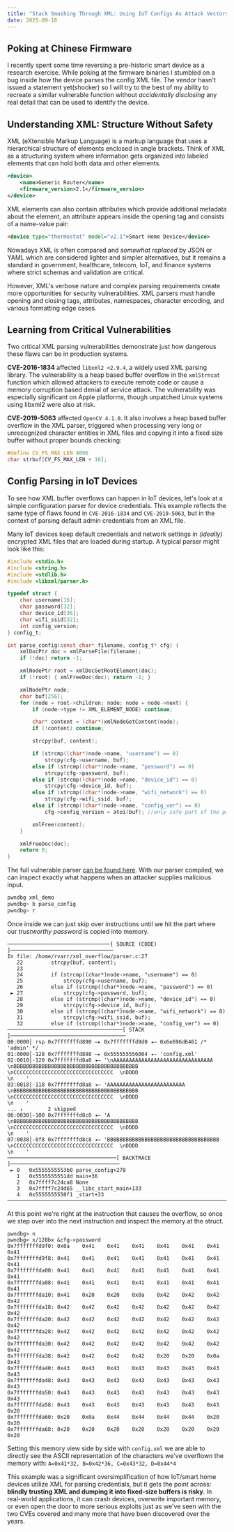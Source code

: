 ```yaml
---
title: "Stack Smashing Through XML: Using IoT Configs As Attack Vectors"
date: 2025-09-16
---
```

## Poking at Chinese Firmware
I recently spent some time reversing a pre-historic smart device as a research exercise. While poking at the firmware binaries I stumbled on a bug inside how the device parses the config XML file.
The vendor hasn't issued a statement yet(shocker) so I will try to the best of my ability to recreate a similar vulnerable function without *accidentally disclosing* any real detail that can be used to identify the device.

## Understanding XML: Structure Without Safety

XML (eXtensible Markup Language) is a markup language that uses a hierarchical structure of elements enclosed in angle brackets.
Think of XML as a structuring system where information gets organized into labeled elements that can hold both data and other elements.

```xml
<device>
	<name>Generic Router</name>
	<firmware_version>2.1</firmware_version>
</device>
```
XML elements can also contain attributes which provide additional metadata about the element, an attribute appears inside the opening tag and consists of a name-value pair:

```xml
<device type="thermostat" model="v2.1">Smart Home Device</device>
```

Nowadays XML is often compared and *somewhat replaced* by JSON or YAML which are considered lighter and simpler alternatives, but it remains a standard in government, healthcare, telecom, IoT, and finance systems where strict schemas and validation are critical.

However, XML's verbose nature and complex parsing requirements create more opportunities for security vulnerabilities. XML parsers must handle opening and closing tags, attributes, namespaces, character encoding, and various formatting edge cases.

## Learning from Critical Vulnerabilities

Two critical XML parsing vulnerabilities demonstrate just how dangerous these flaws can be in production systems.

**CVE-2016-1834** affected `libxml2 <2.9.4`, a widely used XML parsing library. The vulnerability is a heap based buffer overflow in the `xmlStrncat` function which allowed attackers to execute remote code or cause a memory corruption based denial of service attack. The vulnerability was especially significant on Apple platforms, though unpatched Linux systems using libxml2 were also at risk.

**CVE-2019-5063** affected `OpenCV 4.1.0`. It also involves a heap based buffer overflow in the XML parser, triggered when processing very long or unrecognized character entities in XML files and copying it into a fixed size buffer without proper bounds checking:
```c
#define CV_FS_MAX_LEN 4096
char strbuf[CV_FS_MAX_LEN + 16];
```

## Config Parsing in IoT Devices
To see how XML buffer overflows can happen in IoT devices, let's look at a simple configuration parser for device credentials. This example reflects the same type of flaws found in `CVE-2016-1834` and `CVE-2019-5063`, but in the context of parsing default admin credentials from an XML file.

Many IoT devices keep default credentials and network settings in *(ideally)* encrypted XML files that are loaded during startup. A typical parser might look like this:

```c
#include <stdio.h>
#include <string.h>
#include <stdlib.h>
#include <libxml/parser.h>

typedef struct {
    char username[16];
    char password[32];
    char device_id[36];
    char wifi_ssid[32];
    int config_version;
} config_t;

int parse_config(const char* filename, config_t* cfg) {
    xmlDocPtr doc = xmlParseFile(filename);
    if (!doc) return -1;

    xmlNodePtr root = xmlDocGetRootElement(doc);
    if (!root) { xmlFreeDoc(doc); return -1; }

    xmlNodePtr node;
    char buf[256];
    for (node = root->children; node; node = node->next) {
        if (node->type != XML_ELEMENT_NODE) continue;

        char* content = (char*)xmlNodeGetContent(node);
        if (!content) continue;

        strcpy(buf, content);

        if (strcmp((char*)node->name, "username") == 0)
            strcpy(cfg->username, buf);
        else if (strcmp((char*)node->name, "password") == 0)
            strcpy(cfg->password, buf);
        else if (strcmp((char*)node->name, "device_id") == 0)
            strcpy(cfg->device_id, buf);
        else if (strcmp((char*)node->name, "wifi_network") == 0)
            strcpy(cfg->wifi_ssid, buf);
        else if (strcmp((char*)node->name, "config_ver") == 0)
            cfg->config_version = atoi(buf); //only safe part of the parser

        xmlFree(content);
    }

    xmlFreeDoc(doc);
    return 0;
}
```

The full vulnerable parser [can be found here](https://github.com/ran-var/xml_overflow).
With our parser compiled, we can inspect exactly what happens when an attacker supplies malicious input.
```sh
pwndbg xml_demo
pwndbg> b parse_config
pwndbg> r
```

Once inside we can just skip over instructions until we hit the part where our *trustworthy password* is copied into memory.

```
─────────────────────────────────[ SOURCE (CODE) ]─────────────────────────────────
In file: /home/rvarr/xml_overflow/parser.c:27
   22         strcpy(buf, content);
   23 
   24         if (strcmp((char*)node->name, "username") == 0)
   25             strcpy(cfg->username, buf);
   26         else if (strcmp((char*)node->name, "password") == 0)
 ► 27             strcpy(cfg->password, buf);
   28         else if (strcmp((char*)node->name, "device_id") == 0)
   29             strcpy(cfg->device_id, buf);
   30         else if (strcmp((char*)node->name, "wifi_network") == 0)
   31             strcpy(cfg->wifi_ssid, buf);
   32         else if (strcmp((char*)node->name, "config_ver") == 0)
─────────────────────────────────────[ STACK ]─────────────────────────────────────
00:0000│ rsp 0x7fffffffd890 —▸ 0x7fffffffd9d0 ◂— 0x6e696d6461 /* 'admin' */
01:0008│-128 0x7fffffffd898 —▸ 0x555555556004 ◂— 'config.xml'
02:0010│-120 0x7fffffffd8a0 ◂— '\nAAAAAAAAAAAAAAAAAAAAAAAAAAAAAAAA  \nBBBBBBBBBBBBBBBBBBBBBBBBBBBBBBBBBBBBBBBB  \nCCCCCCCCCCCCCCCCCCCCCCCCCCCCCCCC  \nDDDD                              \n    '
03:0018│-118 0x7fffffffd8a8 ◂— 'AAAAAAAAAAAAAAAAAAAAAAAAA  \nBBBBBBBBBBBBBBBBBBBBBBBBBBBBBBBBBBBBBBBB  \nCCCCCCCCCCCCCCCCCCCCCCCCCCCCCCCC  \nDDDD                              \n    '
... ↓        2 skipped
06:0030│-100 0x7fffffffd8c0 ◂— 'A  \nBBBBBBBBBBBBBBBBBBBBBBBBBBBBBBBBBBBBBBBB  \nCCCCCCCCCCCCCCCCCCCCCCCCCCCCCCCC  \nDDDD                              \n    '
07:0038│-0f8 0x7fffffffd8c8 ◂— 'BBBBBBBBBBBBBBBBBBBBBBBBBBBBBBBBBBBB  \nCCCCCCCCCCCCCCCCCCCCCCCCCCCCCCCC  \nDDDD                              \n    '
───────────────────────────────────[ BACKTRACE ]───────────────────────────────────
 ► 0   0x5555555553b0 parse_config+278
   1   0x5555555551dd main+36
   2   0x7ffff7c24ca8 None
   3   0x7ffff7c24d65 __libc_start_main+133
   4   0x5555555550f1 _start+33
───────────────────────────────────────────────────────────────────────────────────
```

At this point we're right at the instruction that causes the overflow, so once we step over into the next instruction and inspect the memory at the struct.

```
pwndbg> n
pwndbg> x/128bx &cfg->password
0x7fffffffd9f0:	0x0a	0x41	0x41	0x41	0x41	0x41	0x41	0x41
0x7fffffffd9f8:	0x41	0x41	0x41	0x41	0x41	0x41	0x41	0x41
0x7fffffffda00:	0x41	0x41	0x41	0x41	0x41	0x41	0x41	0x41
0x7fffffffda08:	0x41	0x41	0x41	0x41	0x41	0x41	0x41	0x41
0x7fffffffda10:	0x41	0x20	0x20	0x0a	0x42	0x42	0x42	0x42
0x7fffffffda18:	0x42	0x42	0x42	0x42	0x42	0x42	0x42	0x42
0x7fffffffda20:	0x42	0x42	0x42	0x42	0x42	0x42	0x42	0x42
0x7fffffffda28:	0x42	0x42	0x42	0x42	0x42	0x42	0x42	0x42
0x7fffffffda30:	0x42	0x42	0x42	0x42	0x42	0x42	0x42	0x42
0x7fffffffda38:	0x42	0x42	0x42	0x42	0x20	0x20	0x0a	0x43
0x7fffffffda40:	0x43	0x43	0x43	0x43	0x43	0x43	0x43	0x43
0x7fffffffda48:	0x43	0x43	0x43	0x43	0x43	0x43	0x43	0x43
0x7fffffffda50:	0x43	0x43	0x43	0x43	0x43	0x43	0x43	0x43
0x7fffffffda58:	0x43	0x43	0x43	0x43	0x43	0x43	0x43	0x20
0x7fffffffda60:	0x20	0x0a	0x44	0x44	0x44	0x44	0x20	0x20
0x7fffffffda68:	0x20	0x20	0x20	0x20	0x20	0x20	0x20	0x20
```

Setting this memory view side by side with `config.xml` we are able to directly see the ASCII representation of the characters we've overflown the memory with:
`A=0x41*32, B=0x42*36, C=0x43*32, D=0x44*4 `

This example was a significant oversimplification of how IoT/smart home devices utilize XML for parsing credentials, but it gets the point across: **blindly trusting XML and dumping it into fixed-size buffers is risky**. 
In real-world applications, it can crash devices, overwrite important memory, or even open the door to more serious exploits just as we've seen with the two CVEs covered and many more that have been discovered over the years.
